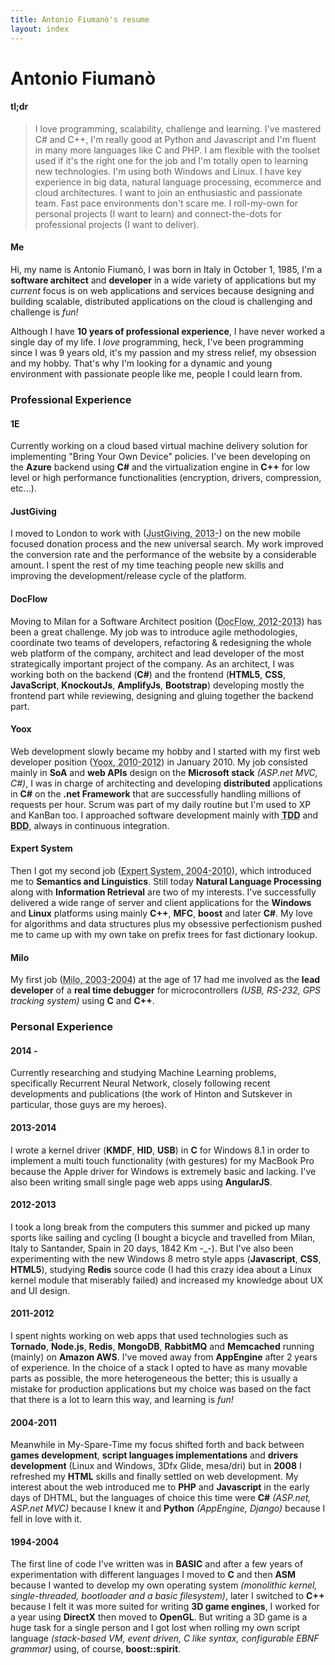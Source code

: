 ```yaml
---
title: Antonio Fiumanò's resume
layout: index
---
```


# Antonio Fiumanò #

#### tl;dr ####

> I love programming, scalability, challenge and learning.
> I've mastered C# and C++, I'm really good at Python and Javascript and I'm fluent in many more languages like C and PHP.
> I am flexible with the toolset used if it's the right one for the job and I'm totally open to learning new technologies.
> I'm using both Windows and Linux.
> I have key experience in big data, natural language processing, ecommerce and cloud architectures.
> I want to join an enthusiastic and passionate team.
> Fast pace environments don't scare me.
> I roll-my-own for personal projects (I want to learn) and connect-the-dots for professional projects (I want to deliver).

#### Me ####

Hi, my name is Antonio Fiumanò, I was born in Italy in October 1, 1985, I'm a **software architect** and **developer** in a wide variety of applications but my *current* focus is on web applications and services because designing and building scalable, distributed applications on the cloud is challenging and challenge is *fun!*

Although I have **10 years of professional experience**, I have never worked a single day of my life.
I *love* programming, heck, I've been programming since I was 9 years old, it's my passion and my stress relief, my obsession and my hobby.
That's why I'm looking for a dynamic and young environment with passionate people like me, people I could learn from.

### Professional Experience ###

#### 1E ####

Currently working on a cloud based virtual machine delivery solution for implementing "Bring Your Own Device" policies. I've been developing on the **Azure** backend using **C#** and the virtualization engine in **C++** for low level or high performance functionalities (encryption, drivers, compression, etc...).

#### JustGiving ####

I moved to London to work with (<abbr title="JustGiving, London, United Kingdom">JustGiving, 2013-</abbr>) on the new mobile focused donation process and the new universal search. My work improved the conversion rate and the performance of the website by a considerable amount. I spent the rest of my time teaching people new skills and improving the development/release cycle of the platform.

#### DocFlow ####

Moving to Milan for a Software Architect position (<abbr title="DocFlow S.p.a., Milano, Italy">DocFlow, 2012-2013</abbr>) has been a great challenge. My job was to introduce agile methodologies, coordinate two teams of developers, refactoring & redesigning the whole web platform of the company, architect and lead developer of the most strategically important project of the company. As an architect, I was working both on the backend (**C#**) and the frontend (**HTML5**, **CSS**, **JavaScript**, **KnockoutJs**, **AmplifyJs**, **Bootstrap**) developing mostly the frontend part while reviewing, designing and gluing together the backend part.

#### Yoox ####

Web development slowly became my hobby and I started with my first web developer position (<abbr title="Yoox S.p.a., Bologna, Italy">Yoox, 2010-2012</abbr>) in January 2010.
My job consisted mainly in **SoA** and **web APIs** design on the **Microsoft stack** <dfn>(ASP.net MVC, C#)</dfn>, I was in charge of architecting and developing **distributed** applications in **C#** on the **.net Framework** that are successfully handling millions of requests per hour.
Scrum was part of my daily routine but I'm used to XP and KanBan too.
I approached software development mainly with **<acronym title="Test Driven Development">TDD</acronym>** and **<acronym title="Behavior Driven Development">BDD</acronym>**, always in continuous integration.

#### Expert System ####

Then I got my second job (<abbr title="Expert System S.p.a., Modena, Italy">Expert System, 2004-2010</abbr>), which introduced me to **Semantics and Linguistics**.
Still today **Natural Language Processing** along with **Information Retrieval** are two of my interests.
I've successfully delivered a wide range of server and client applications for the **Windows** and **Linux** platforms using mainly **C++**, **MFC**, **boost** and later **C#**.
My love for algorithms and data structures plus my obsessive perfectionism pushed me to came up with my own take on prefix trees for fast dictionary lookup.

#### Milo ####

My first job (<abbr title="Milo S.a.s, Modena, Italy">Milo, 2003-2004</abbr>) at the age of 17 had me involved as the **lead developer** of a **real time debugger** for microcontrollers <dfn>(USB, RS-232, GPS tracking system)</dfn> using **C** and **C++**.

### Personal Experience ###

#### 2014 - ####

Currently researching and studying Machine Learning problems, specifically Recurrent Neural Network, closely following  recent developments  and publications (the work of Hinton and Sutskever in particular, those guys are my heroes).

#### 2013-2014 ####

I wrote a kernel driver (**KMDF**, **HID**, **USB**) in **C** for Windows 8.1 in order to implement a multi touch functionality (with gestures) for my MacBook Pro because the Apple driver for Windows is extremely basic and lacking. I've also been writing small single page web apps using **AngularJS**.

#### 2012-2013 ####

I took a long break from the computers this summer and picked up many sports like sailing and cycling (I bought a bicycle and travelled from Milan, Italy to Santander, Spain in 20 days, 1842 Km -_-). But I've also been experimenting with the new Windows 8 metro style apps (**Javascript**, **CSS**, **HTML5**), studying **Redis** source code (I had this crazy idea about a Linux kernel module that miserably failed) and increased my knowledge about UX and UI design.

#### 2011-2012 ####

I spent nights working on web apps that used technologies such as **Tornado**, **Node.js**, **Redis**, **MongoDB**, **RabbitMQ** and **Memcached** running (mainly) on **Amazon AWS**.
I've moved away from **AppEngine** after 2 years of experience.
In the choice of a stack I opted to have as many movable parts as possible, the more heterogeneous the better; this is usually a mistake for production applications but my choice was based on the fact that there is a lot to learn this way, and learning is *fun!*

#### 2004-2011 ####

Meanwhile in My-Spare-Time my focus shifted forth and back between **games development**, **script languages implementations** and **drivers development** (Linux and Windows, 3Dfx Glide, mesa/dri) but in **2008** I refreshed my **HTML** skills and finally settled on web development.
My interest about the web introduced me to **PHP** and **Javascript** in the early days of DHTML, but the languages of choice this time were **C#** <dfn>(ASP.net, ASP.net MVC)</dfn> because I knew it and **Python** <dfn>(AppEngine, Django)</dfn> because I fell in love with it.

#### 1994-2004 ####

The first line of code I've written was in **BASIC** and after a few years of experimentation with different languages I moved to **C** and then **ASM** because I wanted to develop my own operating system <dfn>(monolithic kernel, single-threaded, bootloader and a basic filesystem)</dfn>, later I switched to **C++** because I felt it was more suited for writing **3D game engines**, I worked for a year using **DirectX** then moved to **OpenGL**.
But writing a 3D game is a huge task for a single person and I got lost when rolling my own script language <dfn>(stack-based VM, event driven, C like syntax, configurable EBNF grammar)</dfn> using, of course, **boost::spirit**.
